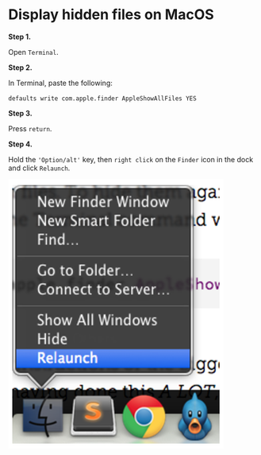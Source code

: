 # Display hidden files on MacOS

**Step 1.**

Open `Terminal`.

**Step 2.**

In Terminal, paste the following:

```
defaults write com.apple.finder AppleShowAllFiles YES
```

**Step 3.**

Press `return`.

**Step 4.**

Hold the `'Option/alt'` key, then `right click` on the `Finder` icon in the dock and click `Relaunch`.

![](ShowHiddenFiles.png)